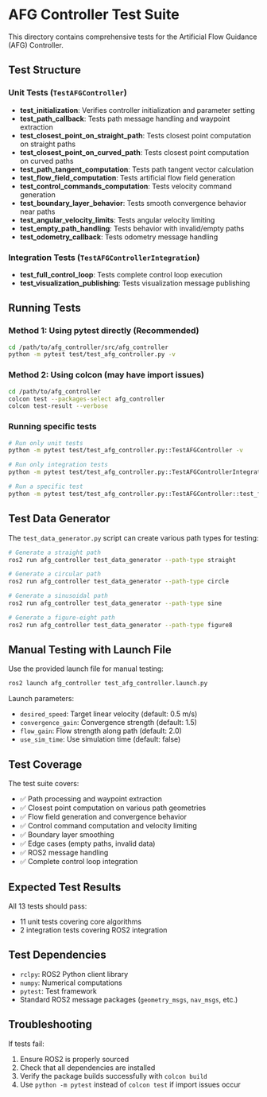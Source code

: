 # AFG Controller Test Suite

This directory contains comprehensive tests for the Artificial Flow Guidance (AFG) Controller.

## Test Structure

### Unit Tests (`TestAFGController`)
- **test_initialization**: Verifies controller initialization and parameter setting
- **test_path_callback**: Tests path message handling and waypoint extraction
- **test_closest_point_on_straight_path**: Tests closest point computation on straight paths
- **test_closest_point_on_curved_path**: Tests closest point computation on curved paths
- **test_path_tangent_computation**: Tests path tangent vector calculation
- **test_flow_field_computation**: Tests artificial flow field generation
- **test_control_commands_computation**: Tests velocity command generation
- **test_boundary_layer_behavior**: Tests smooth convergence behavior near paths
- **test_angular_velocity_limits**: Tests angular velocity limiting
- **test_empty_path_handling**: Tests behavior with invalid/empty paths
- **test_odometry_callback**: Tests odometry message handling

### Integration Tests (`TestAFGControllerIntegration`)
- **test_full_control_loop**: Tests complete control loop execution
- **test_visualization_publishing**: Tests visualization message publishing

## Running Tests

### Method 1: Using pytest directly (Recommended)
```bash
cd /path/to/afg_controller/src/afg_controller
python -m pytest test/test_afg_controller.py -v
```

### Method 2: Using colcon (may have import issues)
```bash
cd /path/to/afg_controller
colcon test --packages-select afg_controller
colcon test-result --verbose
```

### Running specific tests
```bash
# Run only unit tests
python -m pytest test/test_afg_controller.py::TestAFGController -v

# Run only integration tests
python -m pytest test/test_afg_controller.py::TestAFGControllerIntegration -v

# Run a specific test
python -m pytest test/test_afg_controller.py::TestAFGController::test_flow_field_computation -v
```

## Test Data Generator

The `test_data_generator.py` script can create various path types for testing:

```bash
# Generate a straight path
ros2 run afg_controller test_data_generator --path-type straight

# Generate a circular path
ros2 run afg_controller test_data_generator --path-type circle

# Generate a sinusoidal path
ros2 run afg_controller test_data_generator --path-type sine

# Generate a figure-eight path
ros2 run afg_controller test_data_generator --path-type figure8
```

## Manual Testing with Launch File

Use the provided launch file for manual testing:

```bash
ros2 launch afg_controller test_afg_controller.launch.py
```

Launch parameters:
- `desired_speed`: Target linear velocity (default: 0.5 m/s)
- `convergence_gain`: Convergence strength (default: 1.5)
- `flow_gain`: Flow strength along path (default: 2.0)
- `use_sim_time`: Use simulation time (default: false)

## Test Coverage

The test suite covers:
- ✅ Path processing and waypoint extraction
- ✅ Closest point computation on various path geometries
- ✅ Flow field generation and convergence behavior
- ✅ Control command computation and velocity limiting
- ✅ Boundary layer smoothing
- ✅ Edge cases (empty paths, invalid data)
- ✅ ROS2 message handling
- ✅ Complete control loop integration

## Expected Test Results

All 13 tests should pass:
- 11 unit tests covering core algorithms
- 2 integration tests covering ROS2 integration

## Test Dependencies

- `rclpy`: ROS2 Python client library
- `numpy`: Numerical computations
- `pytest`: Test framework
- Standard ROS2 message packages (`geometry_msgs`, `nav_msgs`, etc.)

## Troubleshooting

If tests fail:
1. Ensure ROS2 is properly sourced
2. Check that all dependencies are installed
3. Verify the package builds successfully with `colcon build`
4. Use `python -m pytest` instead of `colcon test` if import issues occur